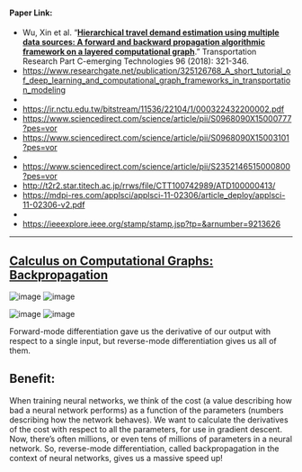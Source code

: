 #### Paper Link:
 - Wu, Xin et al. “[**Hierarchical travel demand estimation using multiple data sources: A forward and backward propagation algorithmic framework on a layered computational graph**](https://www.sciencedirect.com/science/article/pii/S0968090X18306685#f0015).” Transportation Research Part C-emerging Technologies 96 (2018): 321-346. 
 - https://www.researchgate.net/publication/325126768_A_short_tutorial_of_deep_learning_and_computational_graph_frameworks_in_transportation_modeling
 - 
 - https://ir.nctu.edu.tw/bitstream/11536/22104/1/000322432200002.pdf
 - https://www.sciencedirect.com/science/article/pii/S0968090X15000777?pes=vor
 - https://www.sciencedirect.com/science/article/pii/S0968090X15003101?pes=vor
 - 
 - https://www.sciencedirect.com/science/article/pii/S2352146515000800?pes=vor
 - http://t2r2.star.titech.ac.jp/rrws/file/CTT100742989/ATD100000413/
 - https://mdpi-res.com/applsci/applsci-11-02306/article_deploy/applsci-11-02306-v2.pdf
 - 
 - https://ieeexplore.ieee.org/stamp/stamp.jsp?tp=&arnumber=9213626

___________________________________________________________________________________________________________________________________________________________________________________
## [**Calculus on Computational Graphs: Backpropagation**](http://colah.github.io/posts/2015-08-Backprop/)

![image](https://user-images.githubusercontent.com/88390140/132399277-54e801ab-2fde-42b2-af88-e138a92337c0.png)
![image](https://user-images.githubusercontent.com/88390140/132399289-9089afe4-357b-46e8-80b2-61620d47c6fb.png)     
     
![image](https://user-images.githubusercontent.com/88390140/132399541-d47b3bf3-0ab4-412c-9e4f-ff522a32850e.png)
![image](https://user-images.githubusercontent.com/88390140/132399561-8e2ab6bd-73dd-4f0c-9ac0-1cd53180a146.png)

Forward-mode differentiation gave us the derivative of our output with respect to a single input, but reverse-mode differentiation gives us all of them.

## Benefit:   
When training neural networks, we think of the cost (a value describing how bad a neural network performs) as a function of the parameters (numbers describing how the network behaves). We want to calculate the derivatives of the cost with respect to all the parameters, for use in gradient descent. Now, there’s often millions, or even tens of millions of parameters in a neural network. So, reverse-mode differentiation, called backpropagation in the context of neural networks, gives us a massive speed up!    



